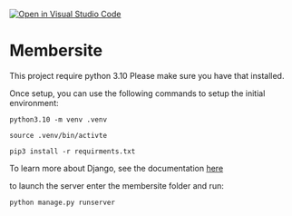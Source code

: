 [![Open in Visual Studio Code](https://classroom.github.com/assets/open-in-vscode-718a45dd9cf7e7f842a935f5ebbe5719a5e09af4491e668f4dbf3b35d5cca122.svg)](https://classroom.github.com/online_ide?assignment_repo_id=13937461&assignment_repo_type=AssignmentRepo)
# Membersite

This project require python 3.10
Please make sure you have that installed.

Once setup, you can use the following commands to setup the initial environment:

```shell
python3.10 -m venv .venv

source .venv/bin/activte

pip3 install -r requirments.txt

```

To learn more about Django, see the documentation [here](https://docs.djangoproject.com/en/5.0/intro/tutorial01/)


to launch the server enter the membersite folder and run:

```shell
python manage.py runserver

```

